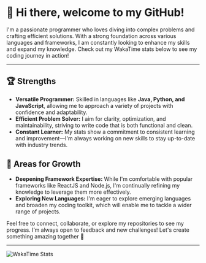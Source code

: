 # 👋 Hi there, welcome to my GitHub!

I'm a passionate programmer who loves diving into complex problems and crafting efficient solutions. With a strong foundation across various languages and frameworks, I am constantly looking to enhance my skills and expand my knowledge. Check out my WakaTime stats below to see my coding journey in action!

---

## 🏆 Strengths
- **Versatile Programmer:** Skilled in languages like **Java, Python, and JavaScript**, allowing me to approach a variety of projects with confidence and adaptability.
- **Efficient Problem Solver:** I aim for clarity, optimization, and maintainability, striving to write code that is both functional and clean.
- **Constant Learner:** My stats show a commitment to consistent learning and improvement—I'm always working on new skills to stay up-to-date with industry trends.

## 🌱 Areas for Growth
- **Deepening Framework Expertise:** While I'm comfortable with popular frameworks like ReactJS and Node.js, I'm continually refining my knowledge to leverage them more effectively.
- **Exploring New Languages:** I'm eager to explore emerging languages and broaden my coding toolkit, which will enable me to tackle a wider range of projects.
  
Feel free to connect, collaborate, or explore my repositories to see my progress. I’m always open to feedback and new challenges! Let's create something amazing together 🚀

---
<img src="https://wakatime.com/share/@94f695c7-eb60-4a0a-8fd1-44175747e7b9/ac6f6a4e-3fec-4ced-94f4-1e3267c36602.svg" alt="WakaTime Stats">
